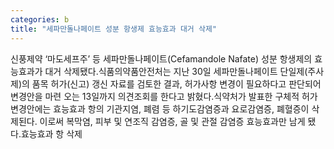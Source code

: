 ```yaml
---
categories: b
title: "세파만돌나페이트 성분 항생제 효능효과 대거 삭제"
---
```

신풍제약 ‘마도세프주’ 등 세파만돌나페이트(Cefamandole Nafate) 성분 항생제의 효능효과가 대거 삭제됐다.식품의약품안전처는 지난 30일 세파만돌나페이트 단일제(주사제)의 품목 허가(신고) 갱신 자료를 검토한 결과, 허가사항 변경이 필요하다고 판단되어 변경안을 마련 오는 13일까지 의견조회를 한다고 밝혔다.식약처가 발표한 구체적 허가 변경안에는 효능효과 항의 기관지염, 폐렴 등 하기도감염증과 요로감염증, 폐혈증이 삭제된다. 이로써 복막염, 피부 및 연조직 감염증, 골 및 관절 감염증 효능효과만 남게 됐다.효능효과 항 삭제